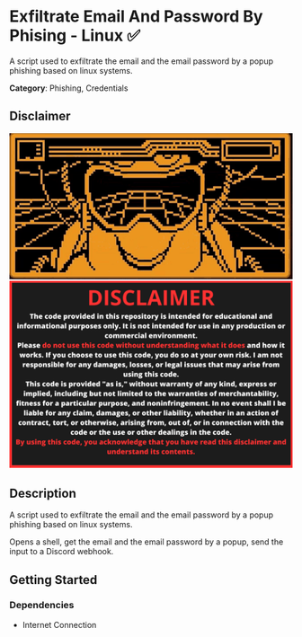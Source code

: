  
# Exfiltrate Email And Password By Phising - Linux ✅

A script used to exfiltrate the email and the email password by a popup phishing based on linux systems.

**Category**: Phishing, Credentials

## Disclaimer
 
<div align=center>

<img src="/main/img/logo-repository-2_0.gif" width="600" /><br>
<img src="/main/img/DISCLAIMER.png" width="600" />


</div>

## Description

A script used to exfiltrate the email and the email password by a popup phishing based on linux systems.

Opens a shell, get the email and the email password by a popup, send the input to a Discord webhook.

## Getting Started

### Dependencies

* Internet Connection
